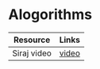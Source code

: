 # Alogorithms
|       Resource        |Links                          |
|-----------------------|-------------------------------|
|Siraj video            |[video](https://www.youtube.com/watch?v=5KB5KAak6tM/)   |
